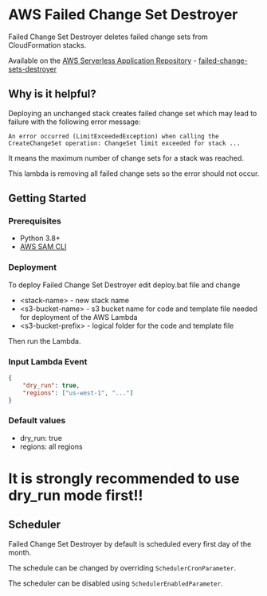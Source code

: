 # AWS Failed Change Set Destroyer
Failed Change Set Destroyer deletes failed change sets from CloudFormation stacks.

Available on the [AWS Serverless Application Repository](https://aws.amazon.com/serverless) - [failed-change-sets-destroyer](https://eu-west-1.console.aws.amazon.com/lambda/home?region=eu-west-1#/create/app?applicationId=arn:aws:serverlessrepo:eu-west-1:275418140668:applications/failed-change-sets-destroyer)

## Why is it helpful?
Deploying an unchanged stack creates failed change set which may lead to failure with the following error message:
```
An error occurred (LimitExceededException) when calling the CreateChangeSet operation: ChangeSet limit exceeded for stack ...
```
It means the maximum number of change sets for a stack was reached.

This lambda is removing all failed change sets so the error should not occur.

## Getting Started
### Prerequisites
- Python 3.8+
- [AWS SAM CLI](https://docs.aws.amazon.com/serverless-application-model/latest/developerguide/serverless-sam-cli-install.html)

### Deployment
To deploy Failed Change Set Destroyer edit deploy.bat file and change
- \<stack-name> - new stack name 
- \<s3-bucket-name> - s3 bucket name for code and template file needed for deployment of the AWS Lambda
- \<s3-bucket-prefix> - logical folder for the code and template file

Then run the Lambda.

### Input Lambda Event
```json
{
    "dry_run": true,
    "regions": ["us-west-1", "..."]
}
```
### Default values
- dry_run: true
- regions: all regions

# **It is strongly recommended to use dry_run mode first!!**

## Scheduler
Failed Change Set Destroyer by default is scheduled every first day of the month. 

The schedule can be changed by overriding `SchedulerCronParameter`.

The scheduler can be disabled using `SchedulerEnabledParameter`.
